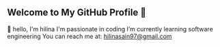 ## Welcome to My GitHub Profile 👋
👋 hello, I'm hilina
 I'm passionate in coding 
 I’m currently learning software engineering
 You can reach me at: hilinasain97@gmail.com

